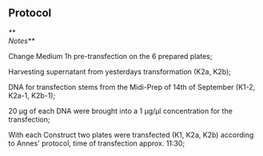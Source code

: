 ﻿---
aimtask: Harvesting supernatant  
protocol: "-"
date: 2019-10-02  
participants: Eva Neugebauer, Leon Altmann
---    
## Protocol  
_**  
Notes**_

  

Change Medium 1h pre-transfection on the 6 prepared plates;

  

Harvesting supernatant from yesterdays transformation (K2a, K2b);

  

DNA for transfection stems from the Midi-Prep of 14th of September (K1-2, K2a-1, K2b-1);

20 µg of each DNA were brought into a 1 µg/µl concentration for the transfection;

With each Construct two plates were transfected (K1, K2a, K2b) according to Annes' protocol, time of transfection approx. 11:30; 
